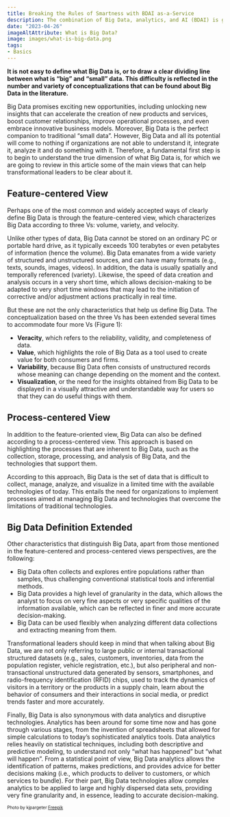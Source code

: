 ```yaml
---
title: Breaking the Rules of Smartness with BDAI as-a-Service
description: The combination of Big Data, analytics, and AI (BDAI) is going to generate great business opportunities and competitive advantages for companies around the world. Through the integration and interoperability of these technologies, companies are going to be able to transform their operations and business model and, in the medium and long term, obtain significant gains in efficiency and productivity.
date: "2023-04-26"
imageAltAttribute: What is Big Data? 
image: images/what-is-big-data.png
tags:
- Basics
---
```

**It is not easy to define what Big Data is, or to draw a clear dividing line between what is “big” and “small” data. This difficulty is reflected in the number and variety of conceptualizations that can be found about Big Data in the literature.**

Big Data promises exciting new opportunities, including unlocking new insights that can accelerate the creation of new products and services, boost customer relationships, improve operational processes, and even embrace innovative business models. Moreover, Big Data is the perfect companion to traditional “small data”. However, Big Data and all its potential will come to nothing if organizations are not able to understand it, integrate it, analyze it and do something with it. Therefore, a fundamental first step is to begin to understand the true dimension of what Big Data is, for which we are going to review in this article some of the main views that can help transformational leaders to be clear about it.

## Feature-centered View
Perhaps one of the most common and widely accepted ways of clearly define Big Data is through the feature-centered view, which characterizes Big Data according to three Vs: volume, variety, and velocity. 

Unlike other types of data, Big Data cannot be stored on an ordinary PC or portable hard drive, as it typically exceeds 100 terabytes or even petabytes of information (hence the volume). Big Data emanates from a wide variety of structured and unstructured sources, and can have many formats (e.g., texts, sounds, images, videos). In addition, the data is usually spatially and temporally referenced (variety). Likewise, the speed of data creation and analysis occurs in a very short time, which allows decision-making to be adapted to very short time windows that may lead to the initiation of corrective and/or adjustment actions practically in real time.

But these are not the only characteristics that help us define Big Data. The conceptualization based on the three Vs has been extended several times to accommodate four more Vs (Figure 1): 

- **Veracity**, which refers to the reliability, validity, and completeness of data.
- **Value**, which highlights the role of Big Data as a tool used to create value for both consumers and firms.
- **Variability**, because Big Data often consists of unstructured records whose meaning can change depending on the moment and the context.
- **Visualization**, or the need for the insights obtained from Big Data to be displayed in a visually attractive and understandable way for users so that they can do useful things with them.

## Process-centered View
In addition to the feature-oriented view, Big Data can also be defined according to a process-centered view. This approach is based on highlighting the processes that are inherent to Big Data, such as the collection, storage, processing, and analysis of Big Data, and the technologies that support them. 

According to this approach, Big Data is the set of data that is difficult to collect, manage, analyze, and visualize in a limited time with the available technologies of today. This entails the need for organizations to implement processes aimed at managing Big Data and technologies that overcome the limitations of traditional technologies.

## Big Data Definition Extended
Other characteristics that distinguish Big Data, apart from those mentioned in the feature-centered and process-centered views perspectives, are the following:
- Big Data often collects and explores entire populations rather than samples, thus challenging conventional statistical tools and inferential methods.
- Big Data provides a high level of granularity in the data, which allows the analyst to focus on very fine aspects or very specific qualities of the information available, which can be reflected in finer and more accurate decision-making.
- Big Data can be used flexibly when analyzing different data collections and extracting meaning from them.
 
Transformational leaders should keep in mind that when talking about Big Data, we are not only referring to large public or internal transactional structured datasets (e.g., sales, customers, inventories, data from the population register, vehicle registration, etc.), but also peripheral and non-transactional unstructured data generated by sensors, smartphones, and radio-frequency identification (RFID) chips, used to track the dynamics of visitors in a territory or the products in a supply chain, learn about the behavior of consumers and their interactions in social media, or predict trends faster and more accurately. 

Finally, Big Data is also synonymous with data analytics and disruptive technologies. Analytics has been around for some time now and has gone through various stages, from the invention of spreadsheets that allowed for simple calculations to today’s sophisticated analytics tools. Data analytics relies heavily on statistical techniques, including both descriptive and predictive modeling, to understand not only “what has happened” but “what will happen”. From a statistical point of view, Big Data analytics allows the identification of patterns, makes predictions, and provides advice for better decisions making (i.e., which products to deliver to customers, or which services to bundle). For their part, Big Data technologies allow complex analytics to be applied to large and highly dispersed data sets, providing very fine granularity and, in essence, leading to accurate decision-making. 

<p style= "font-size:10px;">Photo by kjpargeter <a href="https://www.freepik.es/foto-gratis/fondo-abstracto-codigo-binario_6038282.htm#query=data&position=15&from_view=search&track=sph" target="_blank">Freepik</a></p>